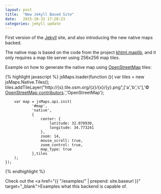 ```yaml
---
layout: post
title:  "New Jekyll Based Site"
date:   2015-10-31 17:28:23
categories: jekyll update
---
```

First version of the [Jekyll] site, and also introducing the new native maps backed.

The native map is based on the code from the project [khtml.maplib][khtml-maplib], and it only requires a map tile server using 256x256 map tiles.

Example on how to generate the native map using [OpenStreetMap] tiles:

{% highlight javascript %}
jsMaps.loader(function (){
        var tiles = new jsMaps.Native.Tiles();
        tiles.addTileLayer("http://{s}.tile.osm.org/{z}/{x}/{y}.png",['a','b','c'],'&copy; <a href="https://www.openstreetmap.org/copyright">OpenStreetMap contributors</a>.','OpenStreetMap');

        var map = jsMaps.api.init(
                '#map',
                'native',
                {
                    center: {
                        latitude: 32.078930,
                        longitude: 34.773241
                    },
                    zoom: 14,
                    mouse_scroll: true,
                    zoom_control: true,
                    map_type: true
                },tiles
        );
    });
{% endhighlight %}

Check out the <a href="{{ "/examples/" | prepend: site.baseurl }}" target="_blank">Examples</a> what this backend is capable of.

[khtml-maplib]:    https://github.com/robotnic/khtml.maplib
[OpenStreetMap]:   https://www.openstreetmap.org/
[Jekyll]:   http://jekyllrb.com/

